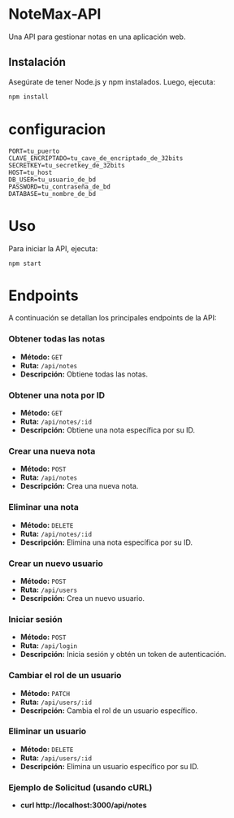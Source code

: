 # NoteMax-API

Una API para gestionar notas en una aplicación web.

## Instalación

Asegúrate de tener Node.js y npm instalados. Luego, ejecuta:

```bash
npm install
```

# configuracion
```
PORT=tu_puerto
CLAVE_ENCRIPTADO=tu_cave_de_encriptado_de_32bits
SECRETKEY=tu_secretkey_de_32bits
HOST=tu_host
DB_USER=tu_usuario_de_bd
PASSWORD=tu_contraseña_de_bd
DATABASE=tu_nombre_de_bd
```

# Uso

Para iniciar la API, ejecuta:
```
npm start
```


# Endpoints

A continuación se detallan los principales endpoints de la API:

### Obtener todas las notas

- **Método:** `GET`
- **Ruta:** `/api/notes`
- **Descripción:** Obtiene todas las notas.

### Obtener una nota por ID

- **Método:** `GET`
- **Ruta:** `/api/notes/:id`
- **Descripción:** Obtiene una nota específica por su ID.

### Crear una nueva nota

- **Método:** `POST`
- **Ruta:** `/api/notes`
- **Descripción:** Crea una nueva nota.

### Eliminar una nota

- **Método:** `DELETE`
- **Ruta:** `/api/notes/:id`
- **Descripción:** Elimina una nota específica por su ID.

### Crear un nuevo usuario

- **Método:** `POST`
- **Ruta:** `/api/users`
- **Descripción:** Crea un nuevo usuario.

### Iniciar sesión

- **Método:** `POST`
- **Ruta:** `/api/login`
- **Descripción:** Inicia sesión y obtén un token de autenticación.

### Cambiar el rol de un usuario

- **Método:** `PATCH`
- **Ruta:** `/api/users/:id`
- **Descripción:** Cambia el rol de un usuario específico.

### Eliminar un usuario

- **Método:** `DELETE`
- **Ruta:** `/api/users/:id`
- **Descripción:** Elimina un usuario específico por su ID.

### Ejemplo de Solicitud (usando cURL)
- **curl http://localhost:3000/api/notes**



